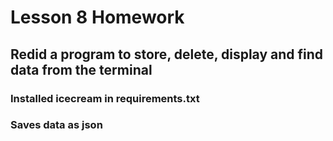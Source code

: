 # Lesson 8 Homework
## Redid a program to store, delete, display and find data from the terminal
### Installed icecream in requirements.txt
### Saves data as json